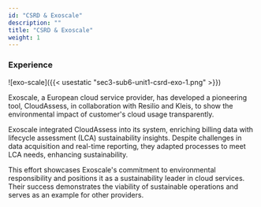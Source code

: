 ```yaml
---
id: "CSRD & Exoscale"
description: ""
title: "CSRD & Exoscale"
weight: 1
---
```


### Experience

![exo-scale]({{< usestatic "sec3-sub6-unit1-csrd-exo-1.png" >}})

Exoscale, a European cloud service provider, has developed a pioneering tool, CloudAssess, in collaboration with Resilio and Kleis, to show the environmental impact of customer's cloud usage transparently.

Exoscale integrated CloudAssess into its system, enriching billing data with lifecycle assessment (LCA) sustainability insights. Despite challenges in data acquisition and real-time reporting, they adapted processes to meet LCA needs, enhancing sustainability.

This effort showcases Exoscale's commitment to environmental responsibility and positions it as a sustainability leader in cloud services. Their success demonstrates the viability of sustainable operations and serves as an example for other providers.